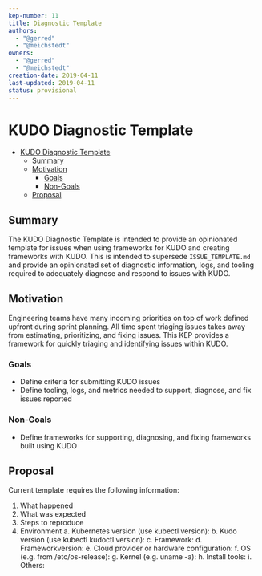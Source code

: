 ```yaml
---
kep-number: 11
title: Diagnostic Template
authors:
  - "@gerred"
  - "@meichstedt"
owners:
  - "@gerred"
  - "@meichstedt"
creation-date: 2019-04-11
last-updated: 2019-04-11
status: provisional
---
```


# KUDO Diagnostic Template

- [KUDO Diagnostic Template](#kudo-diagnostic-template)
  - [Summary](#summary)
  - [Motivation](#motivation)
    - [Goals](#goals)
    - [Non-Goals](#non-goals)
  - [Proposal](#proposal)

## Summary

The KUDO Diagnostic Template is intended to provide an opinionated template for issues when using frameworks for KUDO and creating frameworks with KUDO. This is intended to supersede `ISSUE_TEMPLATE.md` and provide an opinionated set of diagnostic information, logs, and tooling required to adequately diagnose and respond to issues with KUDO.

## Motivation

Engineering teams have many incoming priorities on top of work defined upfront during sprint planning. All time spent triaging issues takes away from estimating, prioritizing, and fixing issues. This KEP provides a framework for quickly triaging and identifying issues within KUDO.

### Goals

- Define criteria for submitting KUDO issues
- Define tooling, logs, and metrics needed to support, diagnose, and fix issues reported

### Non-Goals

- Define frameworks for supporting, diagnosing, and fixing frameworks built using KUDO

## Proposal

Current template requires the following information:

1. What happened
2. What was expected
3. Steps to reproduce
4. Environment
   a. Kubernetes version (use kubectl version):
   b. Kudo version (use kubectl kudoctl version):
   c. Framework:
   d. Frameworkversion:
   e. Cloud provider or hardware configuration:
   f. OS (e.g. from /etc/os-release):
   g. Kernel (e.g. uname -a):
   h. Install tools:
   i. Others:
